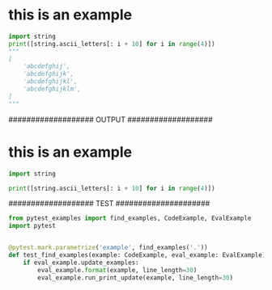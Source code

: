 # this is an example

```py
import string
print([string.ascii_letters[: i + 10] for i in range(4)])
"""
[
    'abcdefghij',
    'abcdefghijk',
    'abcdefghijkl',
    'abcdefghijklm',
]
"""
```
################### OUTPUT ###################
# this is an example

```py
import string

print([string.ascii_letters[: i + 10] for i in range(4)])
```
################### TEST #####################
```py
from pytest_examples import find_examples, CodeExample, EvalExample
import pytest


@pytest.mark.parametrize('example', find_examples('.'))
def test_find_examples(example: CodeExample, eval_example: EvalExample):
    if eval_example.update_examples:
        eval_example.format(example, line_length=30)
        eval_example.run_print_update(example, line_length=30)
```
